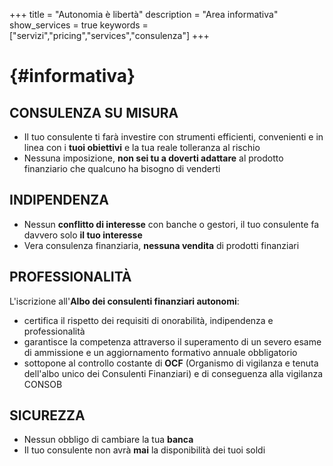 +++
title = "Autonomia è libertà"
description = "Area informativa"
show_services = true
keywords = ["servizi","pricing","services","consulenza"]
+++
# {#informativa}
## CONSULENZA SU MISURA
- Il tuo consulente ti far&agrave; investire con strumenti efficienti, convenienti e in linea con i **tuoi obiettivi** e la tua reale tolleranza al rischio
- Nessuna imposizione, **non sei tu a doverti adattare** al prodotto finanziario che qualcuno ha bisogno di venderti

## INDIPENDENZA
- Nessun **conflitto di interesse** con banche o gestori, il tuo consulente fa davvero solo **il tuo interesse**
- Vera consulenza finanziaria, **nessuna vendita** di prodotti finanziari

## PROFESSIONALIT&Agrave;
L'iscrizione all'**Albo dei consulenti finanziari autonomi**:
- certifica il rispetto dei requisiti di onorabilit&agrave;, indipendenza e professionalit&agrave;
- garantisce la competenza attraverso il superamento di un severo esame di ammissione e un aggiornamento formativo annuale obbligatorio
- sottopone al controllo costante di **OCF** (Organismo di vigilanza e tenuta dell'albo unico dei Consulenti Finanziari) e di conseguenza alla vigilanza CONSOB

## SICUREZZA
- Nessun obbligo di cambiare la tua **banca**
- Il tuo consulente non avrà **mai** la disponibilità dei tuoi soldi

